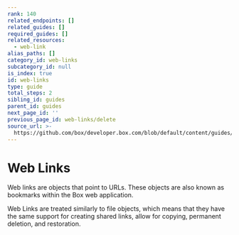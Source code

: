 ```yaml
---
rank: 140
related_endpoints: []
related_guides: []
required_guides: []
related_resources:
  - web-link
alias_paths: []
category_id: web-links
subcategory_id: null
is_index: true
id: web-links
type: guide
total_steps: 2
sibling_id: guides
parent_id: guides
next_page_id: ''
previous_page_id: web-links/delete
source_url: >-
  https://github.com/box/developer.box.com/blob/default/content/guides/web-links/index.md
---
```


# Web Links

Web links are objects that point to URLs. These objects are also known as
bookmarks within the Box web application.

Web Links are treated similarly to file objects, which means that they have the
same support for creating shared links, allow for copying, permanent deletion,
and restoration.
